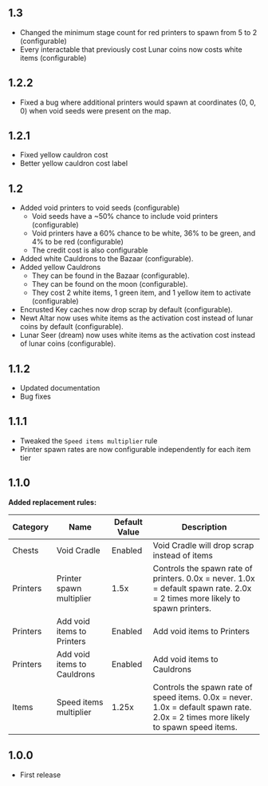 ## 1.3
- Changed the minimum stage count for red printers to spawn from 5 to 2 (configurable)
- Every interactable that previously cost Lunar coins now costs white items (configurable)

## 1.2.2
- Fixed a bug where additional printers would spawn at coordinates (0, 0, 0) when void seeds were present on the map.

## 1.2.1
- Fixed yellow cauldron cost
- Better yellow cauldron cost label

## 1.2
- Added void printers to void seeds (configurable)
    - Void seeds have a ~50% chance to include void printers (configurable)
    - Void printers have a 60% chance to be white, 36% to be green, and 4% to be red (configurable)
    - The credit cost is also configurable
- Added white Cauldrons to the Bazaar (configurable).
- Added yellow Cauldrons
    - They can be found in the Bazaar (configurable).
    - They can be found on the moon (configurable).
    - They cost 2 white items, 1 green item, and 1 yellow item to activate (configurable) 
- Encrusted Key caches now drop scrap by default (configurable).
- Newt Altar now uses white items as the activation cost instead of lunar coins by default (configurable).
- Lunar Seer (dream) now uses white items as the activation cost instead of lunar coins (configurable).

## 1.1.2
- Updated documentation
- Bug fixes

## 1.1.1
- Tweaked the `Speed items multiplier` rule
- Printer spawn rates are now configurable independently for each item tier

## 1.1.0
**Added replacement rules:**

|Category|Name|Default Value|Description|
|---|---|---|---|
|Chests|Void Cradle|Enabled|Void Cradle will drop scrap instead of items|
|Printers|Printer spawn multiplier|1.5x|Controls the spawn rate of printers. 0.0x = never. 1.0x = default spawn rate. 2.0x = 2 times more likely to spawn printers.|
|Printers|Add void items to Printers|Enabled|Add void items to Printers|
|Printers|Add void items to Cauldrons|Enabled|Add void items to Cauldrons|
|Items|Speed items multiplier|1.25x|Controls the spawn rate of speed items. 0.0x = never. 1.0x = default spawn rate. 2.0x = 2 times more likely to spawn speed items.|

## 1.0.0

- First release